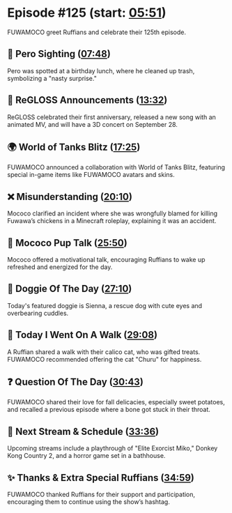 # Episode #125 (start: [05:51](https://youtu.be/uIS9BStaJ_U?t=05m51s))

FUWAMOCO greet Ruffians and celebrate their 125th episode.

## 👀 Pero Sighting ([07:48](https://youtu.be/uIS9BStaJ_U?t=07m48s))

Pero was spotted at a birthday lunch, where he cleaned up trash, symbolizing a "nasty surprise."

## 📢 ReGLOSS Announcements ([13:32](https://youtu.be/uIS9BStaJ_U?t=13m32s))

ReGLOSS celebrated their first anniversary, released a new song with an animated MV, and will have a 3D concert on September 28.

## 🌍 World of Tanks Blitz ([17:25](https://youtu.be/uIS9BStaJ_U?t=17m25s))

FUWAMOCO announced a collaboration with World of Tanks Blitz, featuring special in-game items like FUWAMOCO avatars and skins.

## ❌ Misunderstanding ([20:10](https://youtu.be/uIS9BStaJ_U?t=20m10s))

Mococo clarified an incident where she was wrongfully blamed for killing Fuwawa’s chickens in a Minecraft roleplay, explaining it was an accident.

## 📣 Mococo Pup Talk ([25:50](https://youtu.be/uIS9BStaJ_U?t=25m50s))

Mococo offered a motivational talk, encouraging Ruffians to wake up refreshed and energized for the day.

## 🐶 Doggie Of The Day ([27:10](https://youtu.be/uIS9BStaJ_U?t=27m10s))

Today's featured doggie is Sienna, a rescue dog with cute eyes and overbearing cuddles.

## 🚶 Today I Went On A Walk ([29:08](https://youtu.be/uIS9BStaJ_U?t=29m08s))

A Ruffian shared a walk with their calico cat, who was gifted treats. FUWAMOCO recommended offering the cat "Churu" for happiness.

## ❓ Question Of The Day ([30:43](https://youtu.be/uIS9BStaJ_U?t=30m43s))

FUWAMOCO shared their love for fall delicacies, especially sweet potatoes, and recalled a previous episode where a bone got stuck in their throat.

## 📅 Next Stream & Schedule ([33:36](https://youtu.be/uIS9BStaJ_U?t=33m36s))

Upcoming streams include a playthrough of "Elite Exorcist Miko," Donkey Kong Country 2, and a horror game set in a bathhouse.

## ✨ Thanks & Extra Special Ruffians ([34:59](https://youtu.be/uIS9BStaJ_U?t=34m59s))

FUWAMOCO thanked Ruffians for their support and participation, encouraging them to continue using the show’s hashtag.

